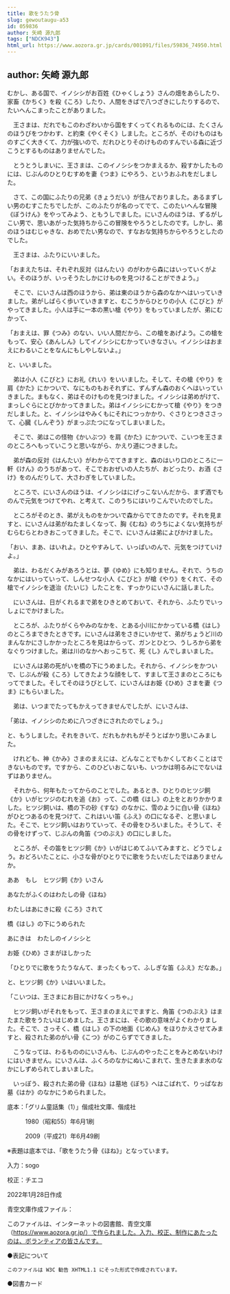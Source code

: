 ```yaml
---
title: 歌をうたう骨
slug: gewoutaugu-a53
id: 059836
author: 矢崎 源九郎
tags: ["NDCK943"]
html_url: https://www.aozora.gr.jp/cards/001091/files/59836_74950.html
---
```


## author: 矢崎 源九郎

むかし、ある国で、イノシシがお百姓《ひゃくしょう》さんの畑をあらしたり、家畜《かちく》を殺《ころ》したり、人間をきばで八つざきにしたりするので、たいへんこまったことがありました。

　王さまは、だれでもこのわざわいから国をすくってくれるものには、たくさんのほうびをつかわす、と約束《やくそく》しました。ところが、そのけものはものすごく大きくて、力が強いので、だれひとりそのけもののすんでいる森に近づこうとするものはありませんでした。

　とうとうしまいに、王さまは、このイノシシをつかまえるか、殺すかしたものには、じぶんのひとりむすめを妻《つま》にやろう、というおふれをだしました。

　さて、この国にふたりの兄弟《きょうだい》が住んでおりました。あるまずしい男のむすこたちでしたが、このふたりが名のってでて、このたいへんな冒険《ぼうけん》をやってみよう、ともうしでました。にいさんのほうは、ずるがしこい男で、思いあがった気持ちからこの冒険をやろうとしたのです。しかし、弟のほうはむじゃきな、おめでたい男なので、すなおな気持ちからやろうとしたのでした。

　王さまは、ふたりにいいました。

「おまえたちは、それぞれ反対《はんたい》のがわから森にはいっていくがよい。そのほうが、いっそうたしかにけものを見つけることができよう。」

　そこで、にいさんは西のほうから、弟は東のほうから森のなかへはいっていきました。弟がしばらく歩いていきますと、むこうからひとりの小人《こびと》がやってきました。小人は手に一本の黒い槍《やり》をもっていましたが、弟にむかって、

「おまえは、罪《つみ》のない、いい人間だから、この槍をあげよう。この槍をもって、安心《あんしん》してイノシシにむかっていきなさい。イノシシはおまえにわるいことをなんにもしやしないよ。」

と、いいました。

　弟は小人《こびと》にお礼《れい》をいいました。そして、その槍《やり》を肩《かた》にかついで、なにものもおそれずに、ずんずん森のおくへはいっていきました。まもなく、弟はそのけものを見つけました。イノシシは弟めがけて、まっしぐらにとびかかってきました。弟はイノシシにむかって槍《やり》をつきだしました。と、イノシシはやみくもにそれにつっかかり、ぐさりとつきささって、心臓《しんぞう》がまっぷたつになってしまいました。

　そこで、弟はこの怪物《かいぶつ》を肩《かた》にかついで、こいつを王さまのところへもっていこうと思いながら、かえり道につきました。

　弟が森の反対《はんたい》がわからでてきますと、森のはいり口のところに一軒《けん》のうちがあって、そこでおおぜいの人たちが、おどったり、お酒《さけ》をのんだりして、大さわぎをしていました。

　ところで、にいさんのほうは、イノシシはにげっこないんだから、まず酒でものんで元気をつけてやれ、と考えて、このうちにはいりこんでいたのでした。

　ところがそのとき、弟がえものをかついで森からでてきたのです。それを見ますと、にいさんは弟がねたましくなって、胸《むね》のうちによくない気持ちがむらむらとわきおこってきました。そこで、にいさんは弟によびかけました。

「おい、まあ、はいれよ。ひとやすみして、いっぱいのんで、元気をつけていけよ。」

　弟は、わるだくみがあろうとは、夢《ゆめ》にも知りません。それで、うちのなかにはいっていって、しんせつな小人《こびと》が槍《やり》をくれて、その槍でイノシシを退治《たいじ》したことを、すっかりにいさんに話しました。

　にいさんは、日がくれるまで弟をひきとめておいて、それから、ふたりでいっしょにでかけました。

　ところが、ふたりがくらやみのなかを、とある小川にかかっている橋《はし》のところまできたときです。にいさんは弟をさきにいかせて、弟がちょうど川のまんなかにさしかかったところを見はからって、ガンとひとつ、うしろから弟をなぐりつけました。弟は川のなかへおっこちて、死《し》んでしまいました。

　にいさんは弟の死がいを橋の下にうめました。それから、イノシシをかついで、じぶんが殺《ころ》してきたような顔をして、すまして王さまのところにもってでました。そしてそのほうびとして、にいさんはお姫《ひめ》さまを妻《つま》にもらいました。

　弟は、いつまでたってもかえってきませんでしたが、にいさんは、

「弟は、イノシシのために八つざきにされたのでしょう。」

と、もうしました。それをきいて、だれもかれもがそうとばかり思いこみました。

　けれども、神《かみ》さまのまえには、どんなことでもかくしておくことはできないものです。ですから、このひどいおこないも、いつかは明るみにでないはずはありません。

　それから、何年もたってからのことでした。あるとき、ひとりのヒツジ飼《か》いがヒツジのむれを追《お》って、この橋《はし》の上をとおりかかりました。ヒツジ飼いは、橋の下の砂《すな》のなかに、雪のように白い骨《ほね》がひとつあるのを見つけて、これはいい笛《ふえ》の口になるぞ、と思いました。そこで、ヒツジ飼いはおりていって、その骨をひろいました。そうして、その骨をけずって、じぶんの角笛《つのぶえ》の口にしました。

　ところが、その笛をヒツジ飼《か》いがはじめてふいてみますと、どうでしょう。おどろいたことに、小さな骨がひとりでに歌をうたいだしたではありませんか。


ああ　もし　ヒツジ飼《か》いさん

あなたがふくのはわたしの骨《ほね》

わたしはあにきに殺《ころ》されて

橋《はし》の下にうめられた

あにきは　わたしのイノシシと

お姫《ひめ》さまがほしかった



「ひとりでに歌をうたうなんて、まったくもって、ふしぎな笛《ふえ》だなあ。」

と、ヒツジ飼《か》いはいいました。

「こいつは、王さまにお目にかけなくっちゃ。」

　ヒツジ飼いがそれをもって、王さまのまえにでますと、角笛《つのぶえ》はまたまた歌をうたいはじめました。王さまには、その歌の意味がよくわかりました。そこで、さっそく、橋《はし》の下の地面《じめん》をほりかえさせてみますと、殺された弟のがい骨《こつ》がのこらずでてきました。

　こうなっては、わるもののにいさんも、じぶんのやったことをみとめないわけにはいきません。にいさんは、ふくろのなかにぬいこまれて、生きたまま水のなかにしずめられてしまいました。

　いっぽう、殺された弟の骨《ほね》は墓地《ぼち》へはこばれて、りっぱなお墓《はか》のなかにうめられました。













底本：「グリム童話集（1）」偕成社文庫、偕成社

　　　1980（昭和55）年6月1刷

　　　2009（平成21）年6月49刷

※表題は底本では、「歌をうたう骨《ほね》」となっています。

入力：sogo

校正：チエコ

2022年1月28日作成

青空文庫作成ファイル：

このファイルは、インターネットの図書館、青空文庫（https://www.aozora.gr.jp/）で作られました。入力、校正、制作にあたったのは、ボランティアの皆さんです。











●表記について


	このファイルは W3C 勧告 XHTML1.1 にそった形式で作成されています。







●図書カード